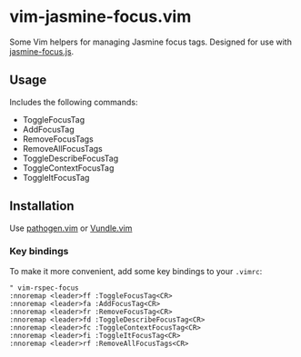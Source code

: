 vim-jasmine-focus.vim
===============

Some Vim helpers for managing Jasmine focus tags. Designed for use with
[jasmine-focus.js](https://github.com/mwise/jasmine-focus).

## Usage

Includes the following commands:

* ToggleFocusTag
* AddFocusTag
* RemoveFocusTags
* RemoveAllFocusTags
* ToggleDescribeFocusTag
* ToggleContextFocusTag
* ToggleItFocusTag

## Installation

Use [pathogen.vim](https://github.com/tpope/vim-pathogen) or [Vundle.vim](https://github.com/gmarik/Vundle.vim)

### Key bindings
To make it more convenient, add some key bindings to your `.vimrc`:

    " vim-rspec-focus
    :nnoremap <leader>ff :ToggleFocusTag<CR>
    :nnoremap <leader>fa :AddFocusTag<CR>
    :nnoremap <leader>fr :RemoveFocusTag<CR>
    :nnoremap <leader>fd :ToggleDescribeFocusTag<CR>
    :nnoremap <leader>fc :ToggleContextFocusTag<CR>
    :nnoremap <leader>fi :ToggleItFocusTag<CR>
    :nnoremap <leader>rf :RemoveAllFocusTags<CR>
